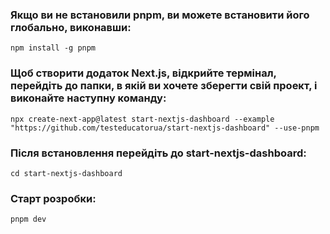 ### Якщо ви не встановили pnpm, ви можете встановити його глобально, виконавши:
```terminal
npm install -g pnpm
```
### Щоб створити додаток Next.js, відкрийте термінал, перейдіть до папки, в якій ви хочете зберегти свій проект, і виконайте наступну команду:
```terminal
npx create-next-app@latest start-nextjs-dashboard --example "https://github.com/testeducatorua/start-nextjs-dashboard" --use-pnpm
```
### Після встановлення перейдіть до start-nextjs-dashboard:
```terminal
cd start-nextjs-dashboard
```
### Старт розробки:
```terminal
pnpm dev
```
